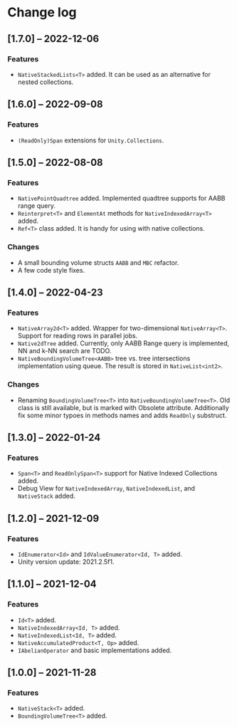 # Change log

## [1.7.0] – 2022-12-06

### Features

- `NativeStackedLists<T>` added. It can be used as an alternative for nested collections.

## [1.6.0] – 2022-09-08

### Features

- `(ReadOnly)Span` extensions for `Unity.Collections`.

## [1.5.0] – 2022-08-08

### Features

- `NativePointQuadtree` added. Implemented quadtree supports for AABB range query.
- `Reinterpret<T>` and `ElementAt` methods for `NativeIndexedArray<T>` added.
- `Ref<T>` class added. It is handy for using with native collections.

### Changes

- A small bounding volume structs `AABB` and `MBC` refactor.
- A few code style fixes.

## [1.4.0] – 2022-04-23

### Features

- `NativeArray2d<T>` added. Wrapper for two-dimensional `NativeArray<T>`. Support for reading rows in parallel jobs.
- `Native2dTree` added. Currently, only AABB Range query is implemented, NN and k-NN search are TODO.
- `NativeBoundingVolumeTree<AABB>` tree vs. tree intersections implementation using queue. The result is stored in `NativeList<int2>`.

### Changes

- Renaming `BoundingVolumeTree<T>` into `NativeBoundingVolumeTree<T>`. Old class is still available, but is marked with Obsolete attribute. Additionally fix some minor typoes in methods names and adds `ReadOnly` substruct.

## [1.3.0] – 2022-01-24

### Features

- `Span<T>` and `ReadOnlySpan<T>` support for Native Indexed Collections added.
- Debug View for `NativeIndexedArray`, `NativeIndexedList`, and `NativeStack` added.

## [1.2.0] – 2021-12-09

### Features

- `IdEnumerator<Id>` and `IdValueEnumerator<Id, T>` added.
- Unity version update: 2021.2.5f1.

## [1.1.0] – 2021-12-04

### Features

- `Id<T>` added.
- `NativeIndexedArray<Id, T>` added.
- `NativeIndexedList<Id, T>` added.
- `NativeAccumulatedProduct<T, Op>` added.
- `IAbelianOperator` and basic implementations added.

## [1.0.0] ⁠– 2021-11-28

### Features

- `NativeStack<T>` added.
- `BoundingVolumeTree<T>` added.
